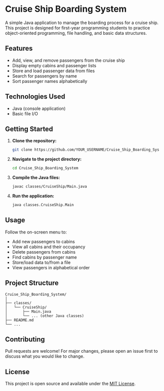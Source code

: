 # Cruise Ship Boarding System

A simple Java application to manage the boarding process for a cruise ship. This project is designed for first-year programming students to practice object-oriented programming, file handling, and basic data structures.

## Features

- Add, view, and remove passengers from the cruise ship
- Display empty cabins and passenger lists
- Store and load passenger data from files
- Search for passengers by name
- Sort passenger names alphabetically

## Technologies Used

- Java (console application)
- Basic file I/O

## Getting Started

1. **Clone the repository:**
   ```sh
   git clone https://github.com/YOUR_USERNAME/Cruise_Ship_Boarding_System.git
   ```
2. **Navigate to the project directory:**
   ```sh
   cd Cruise_Ship_Boarding_System
   ```
3. **Compile the Java files:**
   ```sh
   javac classes/CruiseShip/Main.java
   ```
4. **Run the application:**
   ```sh
   java classes.CruiseShip.Main
   ```

## Usage

Follow the on-screen menu to:
- Add new passengers to cabins
- View all cabins and their occupancy
- Delete passengers from cabins
- Find cabins by passenger name
- Store/load data to/from a file
- View passengers in alphabetical order

## Project Structure

```
Cruise_Ship_Boarding_System/
│
├── classes/
│   └── CruiseShip/
│       ├── Main.java
│       └── ... (other Java classes)
├── README.md
└── ...
```

## Contributing

Pull requests are welcome! For major changes, please open an issue first to discuss what you would like to change.

## License

This project is open source and available under the [MIT License](LICENSE).

